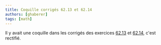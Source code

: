 ```yaml
---
title: Coquille corrigés 62.13 et 62.14
authors: [ghaberer]
tags: [math]
---
```

Il y avait une coquille dans les corrigés des exercices [62.13](http://einexau.cluster028.hosting.ovh.net/site/math/62.13.pdf) et [62.14](http://einexau.cluster028.hosting.ovh.net/site/math/62.14.pdf), c'est rectifié. 